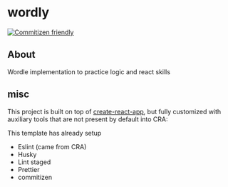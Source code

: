 # wordly

[![Commitizen friendly](https://img.shields.io/badge/commitizen-friendly-brightgreen.svg)](http://commitizen.github.io/cz-cli/)

## About

Wordle implementation to practice logic and react skills

## misc

This project is built on top of [create-react-app](https://github.com/facebook/create-react-app), but fully customized with auxiliary tools that are not present by default into CRA:

This template has already setup

- Eslint (came from CRA)
- Husky
- Lint staged
- Prettier
- commitizen
